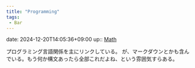 ```yaml
---
title: "Programming"
tags:
 - Bar
---
```


date: 2024-12-20T14:05:36+09:00
up:: [Math](../Novel/Topics/Math.md)

プログラミング言語関係を主にリンクしている。
が、マークダウンとかも含んでいる。もう何か構文あったら全部これだよね、という雰囲気すらある。
